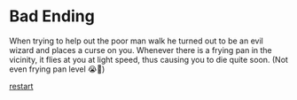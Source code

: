 # Bad Ending
When trying to help out the poor man walk he turned out to be an evil wizard and places a curse on you. Whenever there is a frying pan in the vicinity, it flies at you at light speed, thus causing you to die quite soon. (Not even frying pan level 😭🙏)


[restart](../README.md)

